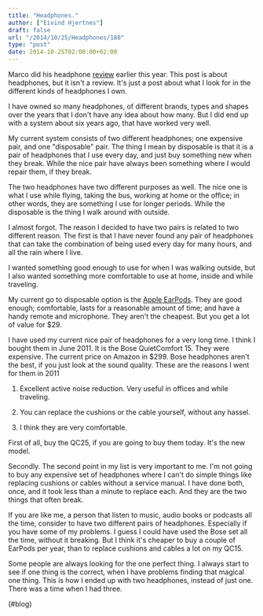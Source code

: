 ```yaml
---
title: "Headphones."
author: ["Eivind Hjertnes"]
draft: false
url: "/2014/10/25/Headphones/180"
type: "post"
date: 2014-10-25T02:00:00+02:00
---
```


Marco did his headphone
[review](http://www.marco.org/headphones-closed-portable) earlier this
year. This post is about headphones, but it isn't a review. It's just a
post about what I look for in the different kinds of headphones I own.

I have owned so many headphones, of different brands, types and shapes
over the years that I don't have any idea about how many. But I did end
up with a system about six years ago, that have worked very well.

My current system consists of two different headphones; one expensive
pair, and one "disposable" pair. The thing I mean by disposable is that
it is a pair of headphones that I use every day, and just buy something
new when they break. While the nice pair have always been something
where I would repair them, if they break.

The two headphones have two different purposes as well. The nice one is
what I use while flying, taking the bus, working at home or the office;
in other words, they are something I use for longer periods. While the
disposable is the thing I walk around with outside.

I almost forgot. The reason I decided to have two pairs is related to
two different reason. The first is that I have never found any pair of
headphones that can take the combination of being used every day for
many hours, and all the rain where I live.

I wanted something good enough to use for when I was walking outside,
but I also wanted something more comfortable to use at home, inside and
while traveling.

My current go to disposable option is the
[Apple
EarPods](http://store.apple.com/us/product/MD827LL/A/apple-earpods-with-remote-and-mic). They are good enough; comfortable, lasts for a reasonable
amount of time; and have a handy remote and microphone. They aren't the
cheapest. But you get a lot of value for $29.

I have used my current nice pair of headphones for a very long time. I
think I bought them in June 2011. It is the Bose QuietComfort 15. They
were expensive. The current price on Amazon in $299. Bose headphones
aren't the best, if you just look at the sound quality. These are the
reasons I went for them in 2011

1.  Excellent active noise reduction. Very useful in offices and while
    traveling.

2.  You can replace the cushions or the cable yourself, without any
    hassel.

3.  I think they are very comfortable.

First of all, buy the QC25, if you are going to buy them today. It's the
new model.

Secondly. The second point in my list is very important to me. I'm not
going to buy any expensive set of headphones where I can't do simple
things like replacing cushions or cables without a service manual. I
have done both, once, and it took less than a minute to replace each.
And they are the two things that often break.

If you are like me, a person that listen to music, audio books or
podcasts all the time, consider to have two different pairs of
headphones. Especially if you have some of my problems. I guess I could
have used the Bose set all the time, without it breaking. But I think
it's cheaper to buy a couple of EarPods per year, than to replace
cushions and cables a lot on my QC15.

Some people are always looking for the one perfect thing. I always start
to see if one thing is the correct, when I have problems finding that
magical one thing. This is how I ended up with two headphones, instead
of just one. There was a time when I had three.

(#blog)
